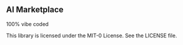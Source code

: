 ## AI Marketplace

100% vibe coded

This library is licensed under the MIT-0 License. See the LICENSE file.
